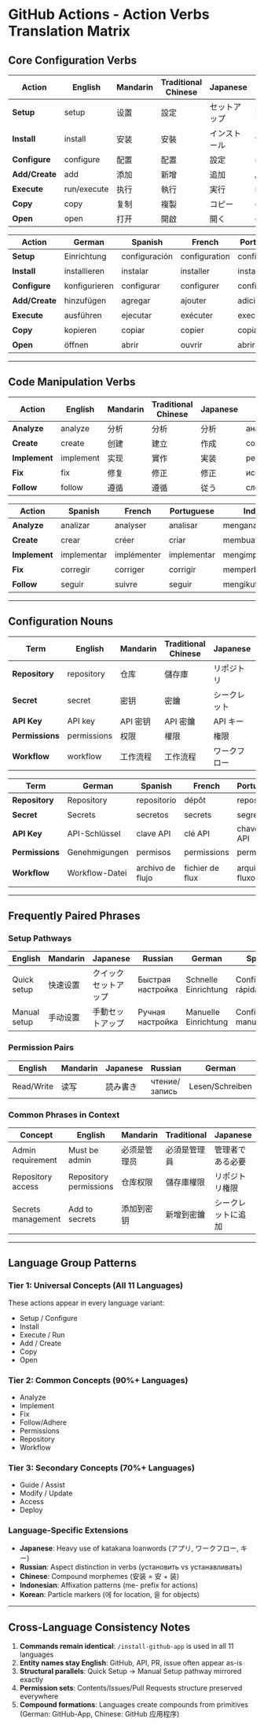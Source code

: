 # GitHub Actions - Action Verbs Translation Matrix

## Core Configuration Verbs

| Action | English | Mandarin | Traditional Chinese | Japanese | Russian |
|--------|---------|----------|-------------------|----------|---------|
| **Setup** | setup | 设置 | 設定 | セットアップ | Настройка |
| **Install** | install | 安装 | 安裝 | インストール | установить |
| **Configure** | configure | 配置 | 配置 | 設定 | конфигурация |
| **Add/Create** | add | 添加 | 新增 | 追加 | добавить |
| **Execute** | run/execute | 执行 | 執行 | 実行 | выполнять |
| **Copy** | copy | 复制 | 複製 | コピー | скопировать |
| **Open** | open | 打开 | 開啟 | 開く | откройте |

| Action | German | Spanish | French | Portuguese | Indonesian | Korean | Italian |
|--------|--------|---------|--------|------------|-----------|--------|---------|
| **Setup** | Einrichtung | configuración | configuration | configuração | pengaturan | 설정 | configurazione |
| **Install** | installieren | instalar | installer | instalar | menginstal | 설치 | installare |
| **Configure** | konfigurieren | configurar | configurer | configurar | mengkonfigurasi | 구성 | configurare |
| **Add/Create** | hinzufügen | agregar | ajouter | adicionar | menambah | 추가 | aggiungere |
| **Execute** | ausführen | ejecutar | exécuter | executar | menjalankan | 실행 | eseguire |
| **Copy** | kopieren | copiar | copier | copiar | menyalin | 복사 | copiare |
| **Open** | öffnen | abrir | ouvrir | abrir | membuka | 열기 | aprire |

---

## Code Manipulation Verbs

| Action | English | Mandarin | Traditional Chinese | Japanese | Russian | German |
|--------|---------|----------|-------------------|----------|---------|--------|
| **Analyze** | analyze | 分析 | 分析 | 分析 | анализировать | analysieren |
| **Create** | create | 创建 | 建立 | 作成 | создавать | erstellen |
| **Implement** | implement | 实现 | 實作 | 実装 | реализовывать | implementieren |
| **Fix** | fix | 修复 | 修正 | 修正 | исправлять | beheben |
| **Follow** | follow | 遵循 | 遵循 | 従う | следовать | folgen |

| Action | Spanish | French | Portuguese | Indonesian | Korean | Italian |
|--------|---------|--------|------------|-----------|--------|---------|
| **Analyze** | analizar | analyser | analisar | menganalisis | 분석 | analizzare |
| **Create** | crear | créer | criar | membuat | 생성 | creare |
| **Implement** | implementar | implémenter | implementar | mengimplementasikan | 구현 | implementare |
| **Fix** | corregir | corriger | corrigir | memperbaiki | 수정 | correggere |
| **Follow** | seguir | suivre | seguir | mengikuti | 따르 | seguire |

---

## Configuration Nouns

| Term | English | Mandarin | Traditional Chinese | Japanese | Russian |
|------|---------|----------|-------------------|----------|---------|
| **Repository** | repository | 仓库 | 儲存庫 | リポジトリ | репозиторий |
| **Secret** | secret | 密钥 | 密鑰 | シークレット | секреты |
| **API Key** | API key | API 密钥 | API 密鑰 | API キー | API ключ |
| **Permissions** | permissions | 权限 | 權限 | 権限 | разрешения |
| **Workflow** | workflow | 工作流程 | 工作流程 | ワークフロー | рабочий процесс |

| Term | German | Spanish | French | Portuguese | Indonesian | Korean | Italian |
|------|--------|---------|--------|------------|-----------|--------|---------|
| **Repository** | Repository | repositorio | dépôt | repositório | repositori | 저장소 | repository |
| **Secret** | Secrets | secretos | secrets | segredos | secret | 시크릿 | segreti |
| **API Key** | API-Schlüssel | clave API | clé API | chave de API | kunci API | API 키 | chiave API |
| **Permissions** | Genehmigungen | permisos | permissions | permissões | izin | 권한 | permessi |
| **Workflow** | Workflow-Datei | archivo de flujo | fichier de flux | arquivo de fluxo | file workflow | 워크플로우 | file del flusso |

---

## Frequently Paired Phrases

### Setup Pathways
| English | Mandarin | Japanese | Russian | German | Spanish | French |
|---------|----------|----------|---------|--------|---------|--------|
| Quick setup | 快速设置 | クイックセットアップ | Быстрая настройка | Schnelle Einrichtung | Configuración rápida | Configuration rapide |
| Manual setup | 手动设置 | 手動セットアップ | Ручная настройка | Manuelle Einrichtung | Configuración manual | Configuration manuelle |

### Permission Pairs
| English | Mandarin | Japanese | Russian | German | Spanish |
|---------|----------|----------|---------|--------|---------|
| Read/Write | 读写 | 読み書き | чтение/запись | Lesen/Schreiben | lectura/escritura |

### Common Phrases in Context
| Concept | English | Mandarin | Traditional | Japanese |
|---------|---------|----------|-------------|----------|
| Admin requirement | Must be admin | 必须是管理员 | 必須是管理員 | 管理者である必要 |
| Repository access | Repository permissions | 仓库权限 | 儲存庫權限 | リポジトリ権限 |
| Secrets management | Add to secrets | 添加到密钥 | 新增到密鑰 | シークレットに追加 |

---

## Language Group Patterns

### Tier 1: Universal Concepts (All 11 Languages)
These actions appear in every language variant:
- Setup / Configure
- Install
- Execute / Run
- Add / Create
- Copy
- Open

### Tier 2: Common Concepts (90%+ Languages)
- Analyze
- Implement
- Fix
- Follow/Adhere
- Permissions
- Repository
- Workflow

### Tier 3: Secondary Concepts (70%+ Languages)
- Guide / Assist
- Modify / Update
- Access
- Deploy

### Language-Specific Extensions
- **Japanese**: Heavy use of katakana loanwords (アプリ, ワークフロー, キー)
- **Russian**: Aspect distinction in verbs (установить vs устанавливать)
- **Chinese**: Compound morphemes (安装 = 安 + 装)
- **Indonesian**: Affixation patterns (me- prefix for actions)
- **Korean**: Particle markers (에 for location, 을 for objects)

---

## Cross-Language Consistency Notes

1. **Commands remain identical**: `/install-github-app` is used in all 11 languages
2. **Entity names stay English**: GitHub, API, PR, issue often appear as-is
3. **Structural parallels**: Quick Setup → Manual Setup pathway mirrored exactly
4. **Permission sets**: Contents/Issues/Pull Requests structure preserved everywhere
5. **Compound formations**: Languages create compounds from primitives (German: GitHub-App, Chinese: GitHub 应用程序)

